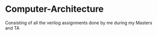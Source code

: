 # Computer-Architecture
Consisting of all the verilog assignments done by me during my Masters and TA
